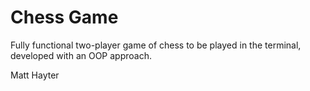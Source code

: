 # Chess Game

Fully functional two-player game of chess to be played in the terminal, developed with an OOP approach.

Matt Hayter
